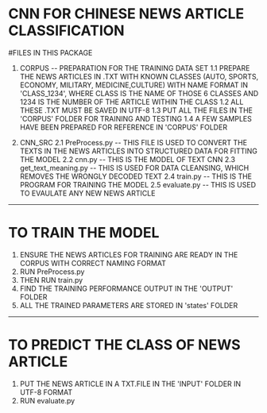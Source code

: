 CNN FOR CHINESE NEWS ARTICLE CLASSIFICATION
=====================================================

#FILES IN THIS PACKAGE

1. CORPUS -- PREPARATION FOR THE TRAINING DATA SET
   1.1 PREPARE THE NEWS ARTICLES IN .TXT WITH KNOWN CLASSES (AUTO, SPORTS, ECONOMY, MILITARY, MEDICINE,CULTURE) WITH NAME FORMAT IN 'CLASS_1234', WHERE CLASS IS THE NAME OF THOSE 6 CLASSES AND 1234 IS THE NUMBER OF THE ARTICLE WITHIN THE CLASS
   1.2 ALL THESE .TXT MUST BE SAVED IN UTF-8
   1.3 PUT ALL THE FILES IN THE 'CORPUS' FOLDER FOR TRAINING AND TESTING
   1.4 A FEW SAMPLES HAVE BEEN PREPARED FOR REFERENCE IN 'CORPUS' FOLDER

   
2. CNN_SRC
   2.1 PreProcess.py -- THIS FILE IS USED TO CONVERT THE TEXTS IN THE NEWS ARTICLES INTO STRUCTURED DATA FOR FITTING THE MODEL
   2.2 cnn.py -- THIS IS THE MODEL OF TEXT CNN
   2.3 get_text_meaning.py -- THIS IS USED FOR DATA CLEANSING, WHICH REMOVES THE WRONGLY DECODED TEXT
   2.4 train.py -- THIS IS THE PROGRAM FOR TRAINING THE MODEL
   2.5 evaluate.py -- THIS IS USED TO EVAULATE ANY NEW NEWS ARTICLE

-----------------------------------------------------
   
# TO TRAIN THE MODEL
1. ENSURE THE NEWS ARTICLES FOR TRAINING ARE READY IN THE CORPUS WITH CORRECT NAMING FORMAT
2. RUN PreProcess.py
3. THEN RUN train.py
4. FIND THE TRAINING PERFORMANCE OUTPUT IN THE 'OUTPUT' FOLDER
5. ALL THE TRAINED PARAMETERS ARE STORED IN 'states' FOLDER

-----------------------------------------------------

# TO PREDICT THE CLASS OF NEWS ARTICLE
1. PUT THE NEWS ARTICLE IN A TXT.FILE IN THE 'INPUT' FOLDER IN UTF-8 FORMAT
2. RUN evaluate.py
